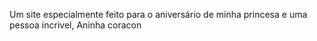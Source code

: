 Um site especialmente feito para o aniversário de minha princesa e uma pessoa incrivel, Aninha coracon
